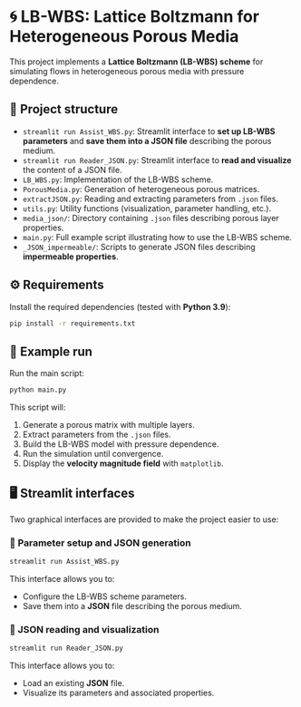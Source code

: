 # 🌀 LB-WBS: Lattice Boltzmann for Heterogeneous Porous Media

This project implements a **Lattice Boltzmann (LB-WBS) scheme** for simulating flows in heterogeneous porous media with pressure dependence.

## 📂 Project structure

- `streamlit run Assist_WBS.py`: Streamlit interface to **set up LB-WBS parameters** and **save them into a JSON file** describing the porous medium.  
- `streamlit run Reader_JSON.py`: Streamlit interface to **read and visualize** the content of a JSON file.  
- `LB_WBS.py`: Implementation of the LB-WBS scheme.  
- `PorousMedia.py`: Generation of heterogeneous porous matrices.  
- `extractJSON.py`: Reading and extracting parameters from `.json` files.  
- `utils.py`: Utility functions (visualization, parameter handling, etc.).  
- `media_json/`: Directory containing `.json` files describing porous layer properties.  
- `main.py`: Full example script illustrating how to use the LB-WBS scheme.  
- `_JSON_impermeable/`: Scripts to generate JSON files describing **impermeable properties**.  

## ⚙️ Requirements

Install the required dependencies (tested with **Python 3.9**):  

```bash
pip install -r requirements.txt
```

## 🚀 Example run

Run the main script:  

```bash
python main.py
```

This script will:  
1. Generate a porous matrix with multiple layers.  
2. Extract parameters from the `.json` files.  
3. Build the LB-WBS model with pressure dependence.  
4. Run the simulation until convergence.  
5. Display the **velocity magnitude field** with `matplotlib`.  

## 🖥️ Streamlit interfaces

Two graphical interfaces are provided to make the project easier to use:  

### 🔧 Parameter setup and JSON generation
```bash
streamlit run Assist_WBS.py
```
This interface allows you to:  
- Configure the LB-WBS scheme parameters.  
- Save them into a **JSON** file describing the porous medium.  

### 📑 JSON reading and visualization
```bash
streamlit run Reader_JSON.py
```
This interface allows you to:  
- Load an existing **JSON** file.  
- Visualize its parameters and associated properties.  
